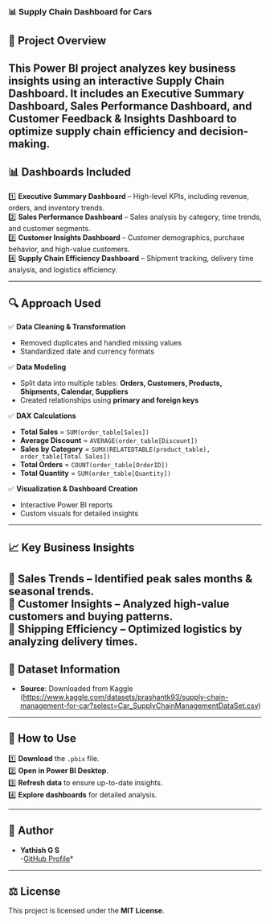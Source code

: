 ### **📊 Supply Chain Dashboard for Cars**  

## 📌 **Project Overview**  
This Power BI project analyzes key business insights using an interactive Supply Chain Dashboard. It includes an Executive Summary Dashboard, Sales Performance Dashboard, and Customer Feedback & Insights Dashboard to optimize supply chain efficiency and decision-making.
---

## 📊 **Dashboards Included**  

1️⃣ **Executive Summary Dashboard** – High-level KPIs, including revenue, orders, and inventory trends.  
2️⃣ **Sales Performance Dashboard** – Sales analysis by category, time trends, and customer segments.  
3️⃣ **Customer Insights Dashboard** – Customer demographics, purchase behavior, and high-value customers.  
4️⃣ **Supply Chain Efficiency Dashboard** – Shipment tracking, delivery time analysis, and logistics efficiency.  

---
## 🔍 **Approach Used**  

✅ **Data Cleaning & Transformation**  
- Removed duplicates and handled missing values  
- Standardized date and currency formats  

✅ **Data Modeling**  
- Split data into multiple tables: **Orders, Customers, Products, Shipments, Calendar, Suppliers**  
- Created relationships using **primary and foreign keys**  

✅ **DAX Calculations**  
- **Total Sales** = `SUM(order_table[Sales])`  
- **Average Discount** = `AVERAGE(order_table[Discount])`  
- **Sales by Category** = `SUMX(RELATEDTABLE(product_table), order_table[Total Sales])`  
- **Total Orders** = `COUNT(order_table[OrderID])`  
- **Total Quantity** = `SUM(order_table[Quantity])`  

✅ **Visualization & Dashboard Creation**  
- Interactive Power BI reports  
- Custom visuals for detailed insights  
---
## 📈 **Key Business Insights**  

📌 **Sales Trends** – Identified peak sales months & seasonal trends.  
📌 **Customer Insights** – Analyzed high-value customers and buying patterns.  
📌 **Shipping Efficiency** – Optimized logistics by analyzing delivery times.  
---
## 📂 **Dataset Information**  
- **Source**: Downloaded from Kaggle  (https://www.kaggle.com/datasets/prashantk93/supply-chain-management-for-car?select=Car_SupplyChainManagementDataSet.csv)
---

## 🚀 **How to Use**  
1️⃣ **Download** the `.pbix` file.  
2️⃣ **Open in Power BI Desktop**.  
3️⃣ **Refresh data** to ensure up-to-date insights.  
4️⃣ **Explore dashboards** for detailed analysis.  

---

## 👤 **Author**  
- **Yathish G S**  
-[GitHub Profile](https://github.com/Yathish-1/Supply_chain_Dashboard_Cars)*  

---

## ⚖️ **License**  
This project is licensed under the **MIT License**.  

